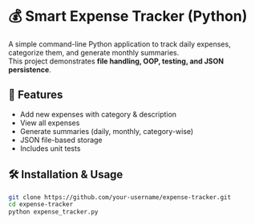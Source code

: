 # 💰 Smart Expense Tracker (Python)

A simple command-line Python application to track daily expenses, categorize them, and generate monthly summaries.  
This project demonstrates **file handling, OOP, testing, and JSON persistence**.

## 🚀 Features
- Add new expenses with category & description
- View all expenses
- Generate summaries (daily, monthly, category-wise)
- JSON file-based storage
- Includes unit tests

## 🛠️ Installation & Usage
```bash
git clone https://github.com/your-username/expense-tracker.git
cd expense-tracker
python expense_tracker.py
